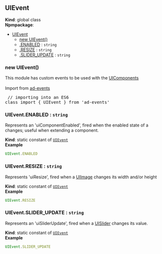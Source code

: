<a name="UIEvent"></a>

## UIEvent
**Kind**: global class  
**Npmpackage**:   

* [UIEvent](#UIEvent)
    * [new UIEvent()](#new_UIEvent_new)
    * [.ENABLED](#UIEvent.ENABLED) : <code>string</code>
    * [.RESIZE](#UIEvent.RESIZE) : <code>string</code>
    * [.SLIDER_UPDATE](#UIEvent.SLIDER_UPDATE) : <code>string</code>

<a name="new_UIEvent_new"></a>

### new UIEvent()
This module has custom events to be used with the [UIComponents](UIComponents)
		<br><br>
		Import from <a href="https://github.com/ff0000-ad-tech/ad-events">ad-events</a>
		<br>
		<pre class="sunlight-highlight-javascript">
// importing into an ES6 class
import { UIEvent } from 'ad-events'
</pre>

<a name="UIEvent.ENABLED"></a>

### UIEvent.ENABLED : <code>string</code>
Represents an 'uiComponentEnabled', fired when the enabled state of a <UIComponent> changes; useful when extending a component.

**Kind**: static constant of [<code>UIEvent</code>](#UIEvent)  
**Example**  
```js
UIEvent.ENABLED
```
<a name="UIEvent.RESIZE"></a>

### UIEvent.RESIZE : <code>string</code>
Represents 'uiResize', fired when a [UIImage](UIImage) changes its width and/or height

**Kind**: static constant of [<code>UIEvent</code>](#UIEvent)  
**Example**  
```js
UIEvent.RESIZE
```
<a name="UIEvent.SLIDER_UPDATE"></a>

### UIEvent.SLIDER\_UPDATE : <code>string</code>
Represents an 'uiSliderUpdate', fired when a [UISlider](UISlider) changes its value.

**Kind**: static constant of [<code>UIEvent</code>](#UIEvent)  
**Example**  
```js
UIEvent.SLIDER_UPDATE
```
